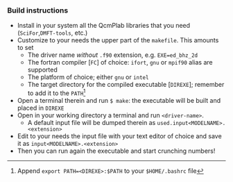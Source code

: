 ### Build instructions

- Install in your system all the QcmPlab libraries that you need (`SciFor`,`DMFT-tools`, etc.)
- Customize to your needs the upper part of the `makefile`. This amounts to set
    - The driver name _without_ `.f90` extension, e.g. `EXE=ed_bhz_2d`    
    - The fortran compiler [`FC`] of choice: `ifort`, `gnu` or `mpif90` alias are supported   
    - The platform of choice; either `gnu` or `intel`   
    - The target directory for the compiled executable [`DIREXE`]; remember to add it to the `PATH`[^*]  
- Open a terminal therein and run `$ make`: the executable will be built and placed in `DIREXE`
- Open in your working directory a terminal and run `<driver-name>`. 
    - A default input file will be dumped therein as `used.input<MODELNAME>.<extension>`
- Edit to your needs the input file with your text editor of choice and save it as `input<MODELNAME>.<extension>`
- Then you can run again the executable and start crunching numbers!

[^*]: Append ```export PATH=<DIREXE>:$PATH``` to your ```$HOME/.bashrc``` file
